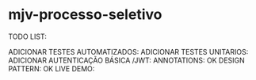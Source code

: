 # mjv-processo-seletivo
TODO LIST:

ADICIONAR TESTES AUTOMATIZADOS:
ADICIONAR TESTES UNITARIOS:
ADICIONAR AUTENTICAÇÃO BÁSICA /JWT:
ANNOTATIONS: OK
DESIGN PATTERN: OK
LIVE DEMO:
